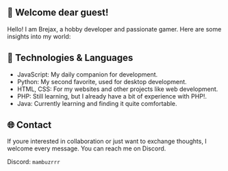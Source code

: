 ## 👋 Welcome dear guest!

Hello! I am Brejax, a hobby developer and passionate gamer. Here are some insights into my world:

## 🔧 Technologies & Languages

- JavaScript: My daily companion for development.
- Python: My second favorite, used for desktop development.
- HTML, CSS: For my websites and other projects like web development.
- PHP: Still learning, but I already have a bit of experience with PHP!.
- Java: Currently learning and finding it quite comfortable.

## 🌐 Contact

If youre interested in collaboration or just want to exchange thoughts, I welcome every message. You can reach me on Discord.

Discord: `mambuzrrr`
